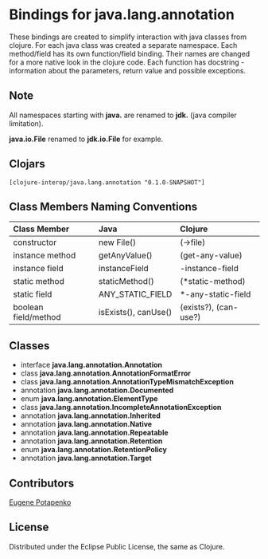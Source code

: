# Bindings for java.lang.annotation

These bindings are created to simplify interaction with java classes from clojure.
For each java class was created a separate namespace.
Each method/field has its own function/field binding.
Their names are changed for a more native look in the clojure code. Each function has docstring - information about the parameters, return value and possible exceptions.

## Note

All namespaces starting with **java.** are renamed to **jdk.** (java compiler limitation). 

**java.io.File** renamed to **jdk.io.File** for example. 




## Clojars

```
[clojure-interop/java.lang.annotation "0.1.0-SNAPSHOT"]
```

## Class Members Naming Conventions

| Class Member | Java | Clojure |
|:--|:--|:--|
| constructor | new File() | (->file) |
| instance method | getAnyValue() | (get-any-value) |
| instance field | instanceField | -instance-field |
| static method | staticMethod() | (*static-method) |
| static field | ANY_STATIC_FIELD | *-any-static-field |
| boolean field/method | isExists(), canUse() | (exists?), (can-use?) |

## Classes

- interface **java.lang.annotation.Annotation**
- class **java.lang.annotation.AnnotationFormatError**
- class **java.lang.annotation.AnnotationTypeMismatchException**
- annotation **java.lang.annotation.Documented**
- enum **java.lang.annotation.ElementType**
- class **java.lang.annotation.IncompleteAnnotationException**
- annotation **java.lang.annotation.Inherited**
- annotation **java.lang.annotation.Native**
- annotation **java.lang.annotation.Repeatable**
- annotation **java.lang.annotation.Retention**
- enum **java.lang.annotation.RetentionPolicy**
- annotation **java.lang.annotation.Target**

## Contributors

[Eugene Potapenko](https://github.com/potapenko/)

## License

Distributed under the Eclipse Public License, the same as Clojure.
